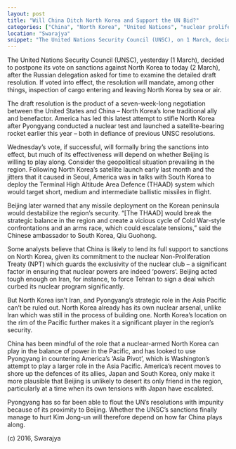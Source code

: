 ```yaml
---
layout: post
title: "Will China Ditch North Korea and Support the UN Bid?"
categories: ["China", "North Korea", "United Nations", "nuclear proliferation"]
location: "Swarajya"
snippet: "The United Nations Security Council (UNSC), on 1 March, decided to postpone its vote on sanctions against North Korea by a day. The vote will decide on whether to bring sanctions into effect, but whether the sanctions manage to hurt Kim Jong-un will depend on how far China plays along. (Published in Swarajya)"
---
```


The United Nations Security Council (UNSC), yesterday (1 March), decided to postpone its vote on sanctions against North Korea to today (2 March), after the Russian delegation asked for time to examine the detailed draft resolution. If voted into effect, the resolution will mandate, among other things, inspection of cargo entering and leaving North Korea by sea or air.

The draft resolution is the product of a seven-week-long negotiation between the United States and China – North Korea’s lone traditional ally and benefactor. America has led this latest attempt to stifle North Korea after Pyongyang conducted a nuclear test and launched a satellite-bearing rocket earlier this year – both in defiance of previous UNSC resolutions.

Wednesday’s vote, if successful, will formally bring the sanctions into effect, but much of its effectiveness will depend on whether Beijing is willing to play along. Consider the geopolitical situation prevailing in the region. Following North Korea’s satellite launch early last month and the jitters that it caused in Seoul, America was in talks with South Korea to deploy the Terminal High Altitude Area Defence (THAAD) system which would target short, medium and intermediate ballistic missiles in flight.

Beijing later warned that any missile deployment on the Korean peninsula would destabilize the region’s security. “[The THAAD] would break the strategic balance in the region and create a vicious cycle of Cold War-style confrontations and an arms race, which could escalate tensions,” said the Chinese ambassador to South Korea, Qiu Guohong.

Some analysts believe that China is likely to lend its full support to sanctions on North Korea, given its commitment to the nuclear Non-Proliferation Treaty (NPT) which guards the exclusivity of the nuclear club – a significant factor in ensuring that nuclear powers are indeed ‘powers’. Beijing acted tough enough on Iran, for instance, to force Tehran to sign a deal which curbed its nuclear program significantly.

But North Korea isn’t Iran, and Pyongyang’s strategic role in the Asia Pacific can’t be ruled out. North Korea already has its own nuclear arsenal, unlike Iran which was still in the process of building one. North Korea’s location on the rim of the Pacific further makes it a significant player in the region’s security.

China has been mindful of the role that a nuclear-armed North Korea can play in the balance of power in the Pacific, and has looked to use Pyongyang in countering America’s ‘Asia Pivot’, which is Washington’s attempt to play a larger role in the Asia Pacific. America’s recent moves to shore up the defences of its allies, Japan and South Korea, only make it more plausible that Beijing is unlikely to desert its only friend in the region, particularly at a time when its own tensions with Japan have escalated.

Pyongyang has so far been able to flout the UN’s resolutions with impunity because of its proximity to Beijing. Whether the UNSC’s sanctions finally manage to hurt Kim Jong-un will therefore depend on how far China plays along.

(c) 2016, Swarajya
